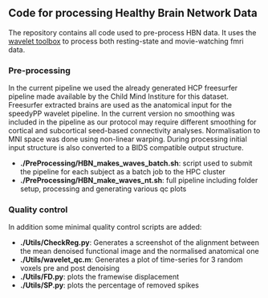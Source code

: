 ## Code for processing Healthy Brain Network Data

The repository contains all code used to pre-process HBN data. It uses the [wavelet toolbox](http://www.brainwavelet.org/) to process both resting-state and movie-watching fmri data.


### Pre-processing
In the current pipeline we used the already generated HCP freesurfer pipeline made available by the Child Mind Institure for this dataset. Freesurfer extracted brains are used as the anatomical input for the speedyPP wavelet pipeline. In the current version no smoothing was included in the pipeline as our protocol may require different smoothing for cortical and subcortical seed-based connectivity analyses. Normalisation to MNI space was done using non-linear warping. During processing initial input structure is also converted to a BIDS compatible output structure.

- **./PreProcessing/HBN_makes_waves_batch.sh**: script used to submit the pipeline for each subject as a batch job to the HPC cluster    
- **./PreProcessing/HBN_make_waves_nt.sh**: full pipeline including folder setup, processing and generating various qc plots

### Quality control
In addition some minimal quality control scripts are added:

- **./Utils/CheckReg.py**: Generates a screenshot of the alignment between the mean denoised functional image and the normalised anatomical one    
- **./Utils/wavelet_qc.m**: Generates a plot of time-series for 3 random voxels pre and post denoising    
- **./Utils/FD.py**: plots the framewise displacement    
- **./Utils/SP.py**: plots the percentage of removed spikes     
